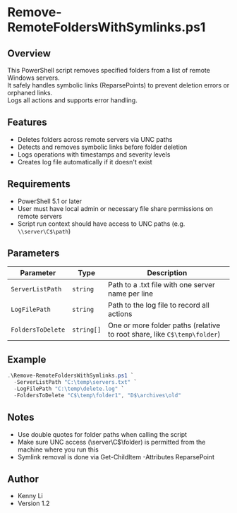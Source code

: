 # Remove-RemoteFoldersWithSymlinks.ps1

## Overview  
This PowerShell script removes specified folders from a list of remote Windows servers.  
It safely handles symbolic links (ReparsePoints) to prevent deletion errors or orphaned links.  
Logs all actions and supports error handling.

## Features
- Deletes folders across remote servers via UNC paths  
- Detects and removes symbolic links before folder deletion  
- Logs operations with timestamps and severity levels  
- Creates log file automatically if it doesn't exist  

## Requirements
- PowerShell 5.1 or later  
- User must have local admin or necessary file share permissions on remote servers  
- Script run context should have access to UNC paths (e.g. `\\server\C$\path`)  

## Parameters

| Parameter        | Type       | Description                                                               |
|------------------|------------|---------------------------------------------------------------------------|
| `ServerListPath` | `string`   | Path to a .txt file with one server name per line                         |
| `LogFilePath`    | `string`   | Path to the log file to record all actions                                |
| `FoldersToDelete`| `string[]` | One or more folder paths (relative to root share, like `C$\temp\folder`)  |

## Example

```powershell
.\Remove-RemoteFoldersWithSymlinks.ps1 `
  -ServerListPath "C:\temp\servers.txt" `
  -LogFilePath "C:\temp\delete.log" `
  -FoldersToDelete "C$\temp\folder1", "D$\archives\old"
```

## Notes
- Use double quotes for folder paths when calling the script  
- Make sure UNC access (\\server\C$\folder) is permitted from the machine where you run this 
- Symlink removal is done via Get-ChildItem -Attributes ReparsePoint

## Author
- Kenny Li
- Version 1.2

